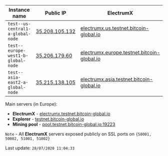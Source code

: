 Instance name | Public IP | ElectrumX | Explorer | Mining pool | Status
--- | --- | --- | --- | --- | ---
`test--us-central1-a-global-node` | [35.208.105.132](35.208.105.132) | [electrumx.us.testnet.bitcoin-global.io](http://electrumx.us.testnet.bitcoin-global.io) | [explorer.us.testnet.bitcoin-global.io](https://explorer.us.testnet.bitcoin-global.io) | [pool.us.testnet.bitcoin-global.io:19223](http://pool.us.testnet.bitcoin-global.io:19223) | RUNNING
`test--europe-west1-b-global-node` | [35.206.179.60](35.206.179.60) | [electrumx.europe.testnet.bitcoin-global.io](http://electrumx.europe.testnet.bitcoin-global.io) | [explorer.europe.testnet.bitcoin-global.io](https://explorer.europe.testnet.bitcoin-global.io) | [pool.europe.testnet.bitcoin-global.io:19223](http://pool.europe.testnet.bitcoin-global.io:19223) | RUNNING
`test--asia-east2-a-global-node` | [35.215.138.105](35.215.138.105) | [electrumx.asia.testnet.bitcoin-global.io](http://electrumx.asia.testnet.bitcoin-global.io) | [explorer.asia.testnet.bitcoin-global.io](https://explorer.asia.testnet.bitcoin-global.io) | [pool.asia.testnet.bitcoin-global.io:19223](http://pool.asia.testnet.bitcoin-global.io:19223) | RUNNING

Main servers (in Europe):

* **ElectrumX** - [electrumx.testnet.bitcoin-global.io](http://electrumx.testnet.bitcoin-global.io)
* **Explorer** - [testnet.bitcoin-global.io](https://testnet.bitcoin-global.io)
* **Mining pool** - [pool.testnet.bitcoin-global.io:19223](http://pool.testnet.bitcoin-global.io:19223)


`Note` - All **ElectrumX** servers exposed publicly on SSL ports on `{50001, 50002, 51001, 51002}`

Last update: `28/07/2020 11:04:33`
